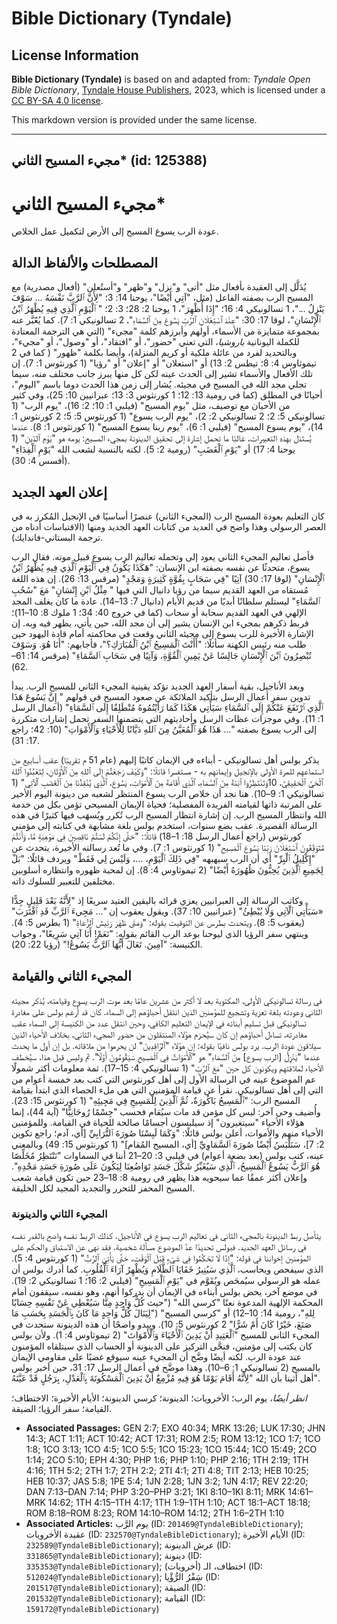 # Bible Dictionary (Tyndale)

## License Information

**Bible Dictionary (Tyndale)** is based on and adapted from: _Tyndale Open Bible Dictionary_, [Tyndale House Publishers](https://tyndaleopenresources.com/), 2023, which is licensed under a [CC BY-SA 4.0 license](https://creativecommons.org/licenses/by-sa/4.0/legalcode.en).

This markdown version is provided under the same license.



--------------------------------

## مجيء المسيح الثاني* (id: 125388)

مجيء المسيح الثاني\*
====================

عودة الرب يسوع المسيح إلى الأرض لتكميل عمل الخلاص.

المصطلحات والألفاظ الدالة
-------------------------

يُدَلَّل إلى العقيدة بأفعال مثل "أتى" و"نزل" و"ظهر" و"أستُعلن" (أفعال مصدرية) مع المسيح الرب بصفته الفاعل (مثل، "آتِي أَيْضًا"، يوحنا 14: 3؛ "لِأَنَّ ٱلرَّبَّ نَفْسَهُ ... سَوْفَ يَنْزِلُ ..."، 1 تسالونيكي 4: 16؛ "إِذَا أُظْهِرَ"، 1 يوحنا 2: 28؛ 3: 2؛ " ٱلْيَوْمِ ٱلَّذِي فِيهِ يُظْهَرُ ٱبْنُ ٱلْإِنْسَانِ"، لوقا 17: 30؛ "عِنْدَ ٱسْتِعْلَانِ ٱلرَّبِّ يَسُوعَ مِنَ ٱلسَّمَاءِ"، 2 تسالونيكي 1: 7). كما يُعّبَّر عنه بمجموعة متمايزة من الأسماء، أولهم وأبرزهم كلمة "مجيء" (التي هي الترجمة المعتادة للكملة اليونانية *باروشيا*، التي تعني "حضور"، أو "افتقاد"، أو "وصول"، أو "مجيء"، وبالتحديد لفرد من عائلة ملكية أو كريم المنزلة)، وأيضا بكلمة "ظهور" ( كما في 2 تيموثاوس 4: 8؛ تيطس 2: 13) أو "استعلان" أو "إعلان" أو "رؤيا" (1 كورنثوس 1: 7). إن تلك الأفعال والأسماء تشير إلى الحدث عينه لكن كل منها يبرز جانب مختلف منه، سيما تجلي مجد الله في المسيح في مجيئه. يُشار إلى زمن هذا الحدث دوما باسم "اليوم"، أحيانًا في المطلق (كما في رومية 13: 12؛ 1 كورنثوس 3: 13؛ عبرانيين 10: 25)، وفي كثير من الأحيان مع توصيف، مثل "يوم المسيح" (فيلبي 1: 10؛ 2: 16)، "يوم الرب" (1 تسالونيكي 5: 2؛ 2 تسالونيكي 2: 2)، "يوم الرب يسوع" (1 كورنثوس 5: 5؛ 2 كورنثوس 1: 14)، "يوم يسوع المسيح" (فيلبي 1: 6)، "يوم ربنا يسوع المسيح" (1 كورنثوس 1: 8). عندما يُستَدَل بهذه التعبيرات، غالبًا ما تحمل إشارة إلى تحقيق الدينونة بمجيء المسيح: يومه هو "يَوْمِ ٱلدِّينِ" (1 يوحنا 4: 17) أو "يَوْمِ ٱلْغَضَبِ" (رومية 2: 5). لكنه بالنسبة لشعب الله "يَوْمِ ٱلْفِدَاءِ" (أفسس 4: 30).

إعلان العهد الجديد
------------------

كان التعليم بعودة المسيح الرب (المجيء الثاني) عنصرًا أساسيًا في الإنجيل المُكرز به في العصر الرسولي وهذا واضح في العديد من كتابات العهد الجديد ومنها (الاقتباسات أدناه من ترجمة البستاني\-فاندايك).

فأصل تعاليم المجيء الثاني يعود إلى وتحمله تعاليم الرب يسوع قبيل موته. فقال الرب يسوع، متحدثًا عن نفسه بصفته ابن الإنسان: "هَكَذَا يَكُونُ فِي ٱلْيَوْمِ ٱلَّذِي فِيهِ يُظْهَرُ ٱبْنُ ٱلْإِنْسَانِ" (لوقا 17: 30) آتِيًا "فِي سَحَابٍ بِقُوَّةٍ كَثِيرَةٍ وَمَجْدٍ" (مرقس 13: 26). إن هذه اللغة مُستقاه من العهد القديم سيما من رؤيا دانيال التي فيها " مِثْلُ ٱبْنِ إِنْسَانٍ" مَعَ "سُحُبِ ٱلسَّمَاءِ" ليستلم سلطانًا أبديًا من قديم الأيام (دانيال 7: 13–14). عادة ما كان يغلف المجد الإلهي في العهد القديم سحابة أو سحاب (كما في خروج 40: 34؛ 1 ملوك 8: 10–11)؛ فربط ذكرهم بمجيء ابن الإنسان يشير إلى أن مجد الله، حين يأتي، يظهر فيه وبه. إن الإشارة الأخيرة للرب يسوع إلى مجيئه الثاني وقعت في محاكمته أمام قادة اليهود حين طلب منه رئيس الكهنة سأئلًا: "أَأَنْتَ ٱلْمَسِيحُ ٱبْنُ ٱلْمُبَارَكِ؟"، فأجابهم: "أَنَا هُوَ. وَسَوْفَ تُبْصِرُونَ ٱبْنَ ٱلْإِنْسَانِ جَالِسًا عَنْ يَمِينِ ٱلْقُوَّةِ، وَآتِيًا فِي سَحَابِ ٱلسَّمَاءِ" (مرقس 14: 61–62).

وبعد الأناجيل، بقية أسفار العهد الجديد تؤكد يقينية المجيء الثاني للمسيح الرب. يبدأ تدوين سفر أعمال الرسل بتأكيد الملائكة عن صعود المسيح في قولهم " إِنَّ يَسُوعَ هَذَا ٱلَّذِي ٱرْتَفَعَ عَنْكُمْ إِلَى ٱلسَّمَاءِ سَيَأْتِي هَكَذَا كَمَا رَأَيْتُمُوهُ مُنْطَلِقًا إِلَى ٱلسَّمَاءِ" (أعمال الرسل 1: 11). وفي موجزات عظات الرسل وأحاديثهم التي يتضمنها السفر تحمل إشارات متكررة إلى الرب يسوع بصفته "... هَذَا هُوَ ٱلْمُعَيَّنُ مِنَ ٱللهِ دَيَّانًا لِلْأَحْيَاءِ وَٱلْأَمْوَاتِ" (10: 42؛ راجع 17: 31).

يذكر بولس أهل تسالونيكي \- أبناءه في الإيمان كاتبًا إليهم (عام 51 م تقريبًا) عقب أسابيع من استماعهم للمرة الأولى بالإنجيل وإيمانهم به \- مستفسرا قائلًا: "وَكَيْفَ رَجَعْتُمْ إِلَى ٱللهِ مِنَ ٱلْأَوْثَانِ، لِتَعْبُدُوا ٱللهَ ٱلْحَيَّ ٱلْحَقِيقِيَّ، 10وَتَنْتَظِرُوا ٱبْنَهُ مِنَ ٱلسَّمَاءِ، ٱلَّذِي أَقَامَهُ مِنَ ٱلْأَمْوَاتِ، يَسُوعَ، ٱلَّذِي يُنْقِذُنَا مِنَ ٱلْغَضَبِ ٱلْآتِي" (1 تسالونيكي 1: 9–10). هنا نجد أن خلاص الرب يسوع المنتظر لشعبه من دينونة اليوم الأخير على المرتبة ذاتها لقيامته الفريدة المفصلية؛ فحياة الإيمان المسيحي تؤمن بكل من خدمة الله وانتظار المسيح الرب. إن إشارة انتظار المسيح الرب تُكرر ويُسهَب فيها كثيرًا في هذه الرسالة القصيرة. عقب بضع سنوات، استخدم بولس بلغة مشابهة في كتابته إلى مؤمني كورنثوس (راجع أعمال الرسل 18: 1–18) قائلًا: "حَتَّى إِنَّكُمْ لَسْتُمْ نَاقِصِينَ فِي مَوْهِبَةٍ مَّا، وَأَنْتُمْ مُتَوَقِّعُونَ ٱسْتِعْلَانَ رَبِّنَا يَسُوعَ ٱلْمَسِيحِ" (1 كورنثوس 1: 7). وفي ما تُعد رسالته الأخيرة، يتحدث عن "إِكْلِيلُ ٱلْبِرِّ" أي أن الرب سيهبهه "فِي ذَلِكَ ٱلْيَوْمِ، ...، وَلَيْسَ لِي فَقَطْ" ويردف قائلًا: "بَلْ لِجَمِيعِ ٱلَّذِينَ يُحِبُّونَ ظُهُورَهُ أَيْضًا" (2 تيموثاوس 4: 8). إن لمحبة ظهوره وانتظاره أسلوبين مختلفين للتعبير للسلوك ذاته.

وكاتب الرسالة إلى العبرانيين يعزي قرائه باليقين العتيد سريعًا إذ "لِأَنَّهُ بَعْدَ قَلِيلٍ جِدًّا «سَيَأْتِي ٱلْآتِي وَلَا يُبْطِئُ" (عبرانيين 10: 37\). ويقول يعقوب إن "... مَجِيءَ ٱلرَّبِّ قَدِ ٱقْتَرَبَ" (يعقوب 5: 8). ويتحدث بطرس عن التوقيت بقوله: "وَمَتَى ظَهَرَ رَئِيسُ ٱلرُّعَاةِ" (1 بطرس 5: 4). وينتهي سفر الرؤيا الذي ليوحنا بوعد الرب القائم بقوله: "نَعَمْ! أَنَا آتِي سَرِيعًا"، وجواب الكنيسة: "آمِينَ. تَعَالَ أَيُّهَا ٱلرَّبُّ يَسُوعُ!" (رؤيا 22: 20).

المجيء الثاني والقيامة
----------------------

في رسالة تسالونيكي الأولى، المكتوبة بعد لا أكثر من عشرين عامًا بعد موت الرب يسوع وقيامته، يُذكر مجيئه الثاني وعودته بلغة تعزية وتشجيع للمؤمنين الذين انتقل أحباؤهم إلى السماء. كان قد أُرغم بولس على مغادرة تسالونيكي قبل تسليم أبنائه في الإيمان التعليم الكافي، وحين انتقل عدد من الكنيسة إلى السماء عقب مغادرته، تساءل أحباؤهم إن كان سيُحرَم هؤلاء المنتقلون من حضور المجيء الثاني، بخلاف الأحياء الذين سيلاقون عودة الرب. يرد بولس نافيًا بقوله: إن هؤلاء "ٱلرَّاقِدِينَ" لن يحرموا من ملاقاته. بل إن أول ما يحدث عندما "يَنْزِلُ \[الرب يسوع] مِنَ ٱلسَّمَاءِ" هو "ٱلْأَمْوَاتُ فِي ٱلْمَسِيحِ سَيَقُومُونَ أَوَّلًا". ثم وليس قبل هذا، سيُخطف الأحياء لملاقتهم ويكونون كل حين "مَعَ ٱلرَّبِّ" (1 تسالونيكي 4: 15–17). ثمة معلومات أكثر شمولًا عم الموضوع عينه في الرسالة الأول إلى أهل كورنثوس التي كتب بعد خمسة أعوام من التي إلى أهل تسالونيكي. نقرأ عن قيامة المؤمنين التي هي ملء الحصاء الذي ابتدأ بقيامة المسيح الرب: "ٱلْمَسِيحُ بَاكُورَةٌ، ثُمَّ ٱلَّذِينَ لِلْمَسِيحِ فِي مَجِيئِهِ" (1 كورنثوس 15: 23). وأُضيف وحي آخر: ليس كل مؤمن قد مات سيُقام فحسب "جِسْمًا رُوحَانِيًّا" (آية 44)، إنما هؤلاء الأحياء "سيتغيرون" إذ سيلبسون أجسامًا صالحة للحياة في القيامة. وللمؤمنين الأحياء منهم والأموات، أعلن بولس قائلًا: "وَكَمَا لَبِسْنَا صُورَةَ ٱلتُّرَابِيِّ \[أي، آدم؛ راجع تكوين 2: 7]، سَنَلْبَسُ أَيْضًا صُورَةَ ٱلسَّمَاوِيِّ \[أي، المسيح المُقام]" (1 كورنثوس 15: 49) وبالمعني عينه، كتب بولس (بعد بضعة أعوام) في فيلبي 3: 20–21 أننا في السماوات "نَنْتَظِرُ مُخَلِّصًا هُوَ ٱلرَّبُّ يَسُوعُ ٱلْمَسِيحُ، ٱلَّذِي سَيُغَيِّرُ شَكْلَ جَسَدِ تَوَاضُعِنَا لِيَكُونَ عَلَى صُورَةِ جَسَدِ مَجْدِهِ". وإعلان أكثر عمقًا عما سيحويه هذا يظهر في رومية 8: 18–23 حين تكون قيامة شعب المسيح المحفز للتحرر والتجديد المجيد لكل الخليقة.

### المجيء الثاني والدينونة

يتأصل ربط الدينونة بالمجيء الثاني في تعاليم الرب يسوع في الأناجيل. كذلك الربط نفسه واضح بالقدر نفسه في رسائل العهد الجديد. فبولس تحديدًا عدَّ الموضوع مسألة شخصية. فقد نهى عن الاستباق والحكم على المؤمنين إخواننا في قوله: "إِذًا لَا تَحْكُمُوا فِي شَيْءٍ قَبْلَ ٱلْوَقْتِ، حَتَّى يَأْتِيَ ٱلرَّبُّ" (1 كورنثوس 4: 5). الذي سيفحص ويحاسب، ٱلَّذِي سَيُنِيرُ خَفَايَا ٱلظَّلَامِ وَيُظْهِرُ آرَاءَ ٱلْقُلُوبِ. كما أدرك بولس أن عمله هو الرسولي سيُمحَص ويُقَوَّم في "يَوْمِ ٱلْمَسِيحِ" (فيلبي 2: 16؛ 1 تسالونيكي 2: 19). في موضع آخر، يحض بولس أبناءه في الإيمان أن يدركوا أنهم، وهو نفسه، سيقفون أمام المحكمة الإلهية المدعوة نعتًا "كرسي الله" ("حيث كُلُّ وَاحِدٍ مِنَّا سَيُعْطِي عَنْ نَفْسِهِ حِسَابًا لِلهِ"، رومية 14: 10–12) أو "كرسي المسيح" ("لِيَنَالَ كُلُّ وَاحِدٍ مَا كَانَ بِٱلْجَسَدِ بِحَسَبِ مَا صَنَعَ، خَيْرًا كَانَ أَمْ شَرًّا" 2 كورنثوس 5: 10). ويبدو واضحًا أن هذه الدينونة ستحدث في المجيء الثاني للمسيح "ٱلْعَتِيدِ أَنْ يَدِينَ ٱلْأَحْيَاءَ وَٱلْأَمْوَاتَ" (2 تيموثاوس 4: 1). ولأن بولس كان يكتب إلى مؤمنين، فنحَّى التركيز على الدينونة أو الحساب الذي سيتلقاه المؤمنون عند عودة الرب. لكنه أيضًا وضَّح أن المجيء عينه سيوقع غضبًا على مقاومي الإيمان بالمسيح (2 تسالونيكي 1: 6–10). وهذا موضَّح في أعمال الرسل 17: 31، حين أخبر بولس أهل أثينا بأن الله "لِأَنَّهُ أَقَامَ يَوْمًا هُوَ فِيهِ مُزْمِعٌ أَنْ يَدِينَ ٱلْمَسْكُونَةَ بِٱلْعَدْلِ، بِرَجُلٍ قَدْ عَيَّنَهُ".

*انظر أيضًا*، يوم الرب؛ الأخرويات؛ الدينونة؛ كرسي الدينونة؛ الأيام الأخيرة؛ الاختطاف؛ القيامة؛ سفر الرؤيا؛ الضيقة.

* **Associated Passages:** GEN 2:7; EXO 40:34; MRK 13:26; LUK 17:30; JHN 14:3; ACT 1:11; ACT 10:42; ACT 17:31; ROM 2:5; ROM 13:12; 1CO 1:7; 1CO 1:8; 1CO 3:13; 1CO 4:5; 1CO 5:5; 1CO 15:23; 1CO 15:44; 1CO 15:49; 2CO 1:14; 2CO 5:10; EPH 4:30; PHP 1:6; PHP 1:10; PHP 2:16; 1TH 2:19; 1TH 4:16; 1TH 5:2; 2TH 1:7; 2TH 2:2; 2TI 4:1; 2TI 4:8; TIT 2:13; HEB 10:25; HEB 10:37; JAS 5:8; 1PE 5:4; 1JN 2:28; 1JN 3:2; 1JN 4:17; REV 22:20; DAN 7:13–DAN 7:14; PHP 3:20–PHP 3:21; 1KI 8:10–1KI 8:11; MRK 14:61–MRK 14:62; 1TH 4:15–1TH 4:17; 1TH 1:9–1TH 1:10; ACT 18:1–ACT 18:18; ROM 8:18–ROM 8:23; ROM 14:10–ROM 14:12; 2TH 1:6–2TH 1:10
* **Associated Articles:** يوم الرَّب (ID: `201469@TyndaleBibleDictionary`); عقيدة الأخرويات (ID: `232570@TyndaleBibleDictionary`); الأيام الأخيرة (ID: `232589@TyndaleBibleDictionary`); عرش الدينونة (ID: `331865@TyndaleBibleDictionary`); دينونة (ID: `335353@TyndaleBibleDictionary`); اختطاف، الـ (أخرويات) (ID: `512024@TyndaleBibleDictionary`); سَِفْرُ الرُّؤْيا (ID: `201517@TyndaleBibleDictionary`); الضيقة (ID: `201532@TyndaleBibleDictionary`); القيامة (ID: `159172@TyndaleBibleDictionary`)

